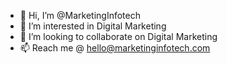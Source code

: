 - 👋 Hi, I’m @MarketingInfotech
- 👀 I’m interested in Digital Marketing
- 💞️ I’m looking to collaborate on Digital Marketing
- 📫 Reach me @ hello@marketinginfotech.com

<!---
At Marketing Infotech, we are committed to finding the perfect equilibrium between cost-effectiveness and excellence. We firmly believe in harnessing the strengths of both manual expertise and automation. Through a manual approach, we ensure a personalized touch and logical reasoning behind every strategy, while the use of automation allows us to evaluate and compare the outcomes achieved.

Securing new customers and consistently captivating their attention are vital factors for success in the market. Therefore, it becomes increasingly crucial for your business to rank prominently on popular search engines. The dedicated and highly professional team at Marketing Infotech shares a vision of assisting clients in attaining the highest search engine rankings possible.
--->

